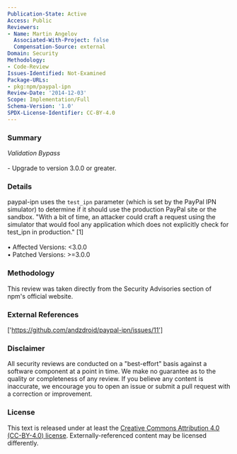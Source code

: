 ```yaml
---
Publication-State: Active
Access: Public
Reviewers:
- Name: Martin Angelov
  Associated-With-Project: false
  Compensation-Source: external
Domain: Security
Methodology:
- Code-Review
Issues-Identified: Not-Examined
Package-URLs:
- pkg:npm/paypal-ipn
Review-Date: '2014-12-03'
Scope: Implementation/Full
Schema-Version: '1.0'
SPDX-License-Identifier: CC-BY-4.0
---
```

### Summary
*Validation Bypass*<br><br>- Upgrade to version 3.0.0 or greater.
### Details
paypal-ipn uses the `test_ipn` parameter (which is set by the PayPal IPN simulator) to determine if it should use the production PayPal site or the sandbox.  "With a bit of time, an attacker could craft a request using the simulator that would fool any application which does not explicitly check for test_ipn in production." [1]
<br><br>• Affected Versions: <3.0.0
<br>• Patched Versions: >=3.0.0
### Methodology
This review was taken directly from the Security Advisories section of npm's official website.
### External References
['https://github.com/andzdroid/paypal-ipn/issues/11']
### Disclaimer
All security reviews are conducted on a "best-effort" basis against a software component at a point in time. We make no guarantee as to the quality or completeness of any review. If you believe any content is inaccurate, we encourage you to open an issue or submit a pull request with a correction or improvement.
### License
This text is released under at least the [Creative Commons Attribution 4.0 (CC-BY-4.0) license](https://creativecommons.org/licenses/by/4.0/legalcode.txt). Externally-referenced content may be licensed differently.
